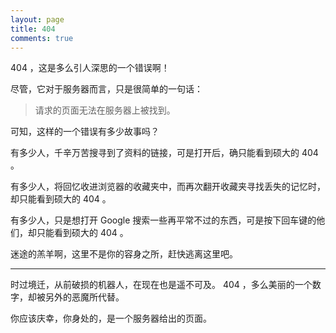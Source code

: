 ```yaml
---
layout: page
title: 404
comments: true
---
```


404 ，这是多么引人深思的一个错误啊！

尽管，它对于服务器而言，只是很简单的一句话：

>	请求的页面无法在服务器上被找到。

可知，这样的一个错误有多少故事吗？

有多少人，千辛万苦搜寻到了资料的链接，可是打开后，确只能看到硕大的 404 。

有多少人，将回忆收进浏览器的收藏夹中，而再次翻开收藏夹寻找丢失的记忆时，却只能看到硕大的 404 。

有多少人，只是想打开 Google 搜索一些再平常不过的东西，可是按下回车键的他们，却只能看到硕大的 404 。

迷途的羔羊啊，这里不是你的容身之所，赶快逃离这里吧。

-------------

时过境迁，从前破损的机器人，在现在也是遥不可及。 404 ，多么美丽的一个数字，却被另外的恶魔所代替。

你应该庆幸，你身处的，是一个服务器给出的页面。
